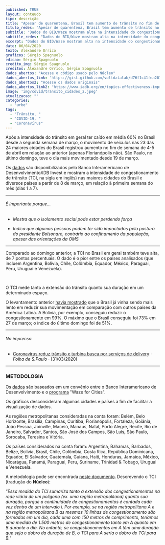 ```yaml
---
published: TRUE
layout: conteudo
tipo: descrição
title: "Apesar de quarentena, Brasil tem aumento de trânsito no fim de semana"
titulo_redes: "Apesar de quarentena, Brasil tem aumento de trânsito no fim de semana"
subtitle: "Dados do BID/Waze mostram alta na intensidade do congestionamento no país no sábado e no domingo, em comparação com o mesmo período da semana passada."
subtitle_redes: "Dados do BID/Waze mostram alta na intensidade do congestionamento no país no sábado e no domingo, em comparação com o mesmo período da semana passada."
excerpt: "Dados do BID/Waze mostram alta na intensidade do congestionamento no país no sábado e no domingo, em comparação com o mesmo período da semana passada."
date: 06/04/2020
texto: Alexandre Orrico
graficos: Sérgio Spagnuolo
edicao: Sérgio Spagnuolo
credito_img: Sérgio Spagnuolo
creditos: Alexandre Orrico, Sérgio Spagnuolo
dados_abertos: "Acesse o código usado pelo Núcleo"
dados_abertos_link: 'https://gist.github.com/voltdatalab/d76f1c41fea201c926bf141afc140dc4'
dados_abertos2: "Acesse os dados originais"
dados_abertos_link2: "https://www.iadb.org/en/topics-effectiveness-improving-lives/coronavirus-impact-dashboard"
image: 'img/covid/transito_cidades_2.jpeg'
atualizacao: ""
categories:
  - "urbe"
tags:
  - "Trânsito, "
  - "COVID-19, "
  - "Coronavírus"
---
```


Após a intensidade do trânsito em geral ter caído em média 60% no Brasil desde a segunda semana de março, o movimento de veículos nas 23 das 24 maiores cidades do Brasil registrou aumento no fim de semana de 4-5 de abril em relação ao anterior (apenas Florianópolis não). São Paulo, no último domingo, teve o dia mais movimentado desde 19 de março.

Os [dados](https://www.iadb.org/en/topics-effectiveness-improving-lives/coronavirus-impact-dashboard) são disponibilizados pelo Banco Interamericano de Desenvolvimento/IDB Invest e mostram a intensidade de congestionamento de trânsito (TCI, na sigla em inglês) nas maiores cidades do Brasil e diversos países a partir de 8 de março, em relação à primeira semana do mês (dias 1 a 7).


<div class="flourish-embed" data-src="https://nucleo.jor.br/img/interativos/transito_cidades/index.html"><script src="https://nucleo.jor.br/img/interativos/transito_cidades/flourish.embed.js"></script></div>


---

###### É importante porque...

- *Mostra que o isolamento social pode estar perdendo força*

- *Indica que algumas pessoas podem ter sido impactadas pela postura do presidente Bolsonaro, contrário ao confinamento da população, apesar das orientações da OMS*

---

Comparado ao domingo anterior, a TCI no Brasil em geral também teve alta, de 7 pontos percentuais. O dado é o pior entre os países analisados (que incluem Argentina, Bolívia, Chile, Colômbia, Equador, México, Paraguai, Peru, Uruguai e Venezuela).

<div class="flourish-embed" data-src="https://nucleo.jor.br/img/interativos/transito_paises/index.html"><script src="https://nucleo.jor.br/img/interativos/transito_paises/flourish.embed.js"></script></div>

<br>

O TCI mede tanto a extensão do trânsito quanto sua duração em um determinado espaço.

O levantamento anterior [havia mostrado](https://nucleo.jor.br/urbe/2020-03-29-transito-brasil-coronavirus) que o Brasil já vinha sendo mais lento em reduzir sua movimentação em comparação com outros países da América Latina. A Bolívia, por exemplo, conseguiu reduzir o congestionamento em 99%. O máximo que o Brasil conseguiu foi 73% em 27 de março; o índice do último domingo foi de 51%.


---

###### Na imprensa


- [Coronavírus reduz trânsito e turbina busca por serviços de delivery](https://www1.folha.uol.com.br/cotidiano/2020/03/coronavirus-reduz-transito-e-turbina-busca-por-servicos-de-delivery.shtml) &sdot; *Folha de S.Paulo* &sdot; (31/03/2020)


---

### METODOLOGIA

Os [dados](https://www.iadb.org/en/topics-effectiveness-improving-lives/coronavirus-impact-dashboard) são baseados em um convênio entre o Banco Interamericano de Desenvolvimento e o [programa](https://www.waze.com/en/ccp) "Waze for Cities".

Os gráficos desconsideram algumas cidades e países a fim de facilitar a visualização de dados.

As regiões metropolitanas consideradas na conta foram: Belém, Belo Horizonte, Brasília, Campinas, Curitiba, Florianópolis, Fortaleza, Goiânia, João Pessoa, Joinville, Maceió, Manaus, Natal, Porto Alegre, Recife, Rio de Janeiro, Salvador, Santos, São José dos Campos, São Luís, São Paulo, Sorocaba, Teresina e Vitória.

Os países considerados na conta foram: Argentina, Bahamas, Barbados, Belize, Bolívia, Brasil, Chile, Colômbia, Costa Rica, República Dominicana, Equador, El Salvador, Guatemala, Guiana, Haiti, Honduras, Jamaica, México, Nicarágua, Panamá, Paraguai, Peru, Suriname, Trinidad & Tobago, Uruguai e Venezuela.

A metodologia pode ser encontrada [neste documento](http://idbdocs.iadb.org/wsdocs/getdocument.aspx?docnum=EZSHARE-1350314980-529). Descrevendo o TCI (tradução do **Núcleo**):

_"Essa medida do TCI sumariza tanto a extensão dos congestionamentos na rede viária de um polígono (ex. uma região metropolitana) quanto sua duração, porque a continuidade de congestionamentos é contada cada vez dentro de um intervalo i. Por exemplo, se na região metropolitana A e na região metropolitana B as mesmas 10 linhas de congestionamento são formadas em um dia, cada uma com 150 metros de comprimento, teríamos uma medida de 1.500 metros de congestionamento tanto em A quanto em B durante o dia. No entanto, se congestionamentos em A têm uma duração que seja o dobro da duração de B, o TCI para A seria o dobro do TCI para B."_
